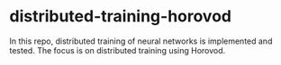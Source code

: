 # distributed-training-horovod
In this repo, distributed training of neural networks is implemented and tested. The focus is on distributed training using Horovod.
